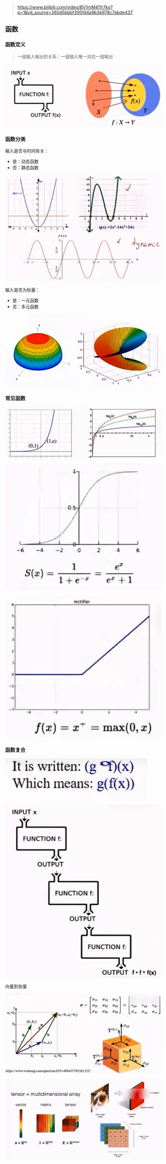 > https://www.bilibili.com/video/BV1mM411r7ko?p=1&vd_source=260d5bbbf395fd4a9b3e978c7abde437

## 函数

### 函数定义

> 一组输入输出的关系：一组输入唯一对应一组输出

![image-20230120102416344](1.数学基础/image-20230120102416344.png)

### 函数分类

输入是否与时间有关：

- 是：动态函数
- 否：静态函数

![image-20230120103346066](1.数学基础/image-20230120103346066.png)

输入是否为标量：

- 是：一元函数
- 否：多元函数

![image-20230120104022678](1.数学基础/image-20230120104022678.png)

### 常见函数

![image-20230120104707996](1.数学基础/image-20230120104707996.png)

![image-20230120105153656](1.数学基础/image-20230120105153656.png)

![image-20230120105423654](1.数学基础/image-20230120105423654.png)

### 函数复合

![image-20230120105923549](1.数学基础/image-20230120105923549.png)

![image-20230120105614465](1.数学基础/image-20230120105614465.png)

向量到张量

![image-20230120115714328](1.数学基础/image-20230120115714328.png)

![image-20230120123546392](1.数学基础/image-20230120123546392.png) 	 